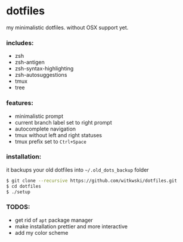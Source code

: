 # dotfiles

my minimalistic dotfiles. without OSX support yet.


### includes:
- zsh
- zsh-antigen
- zsh-syntax-highlighting
- zsh-autosuggestions
- tmux
- tree


### features:
- minimalistic prompt
- current branch label set to right prompt
- autocomplete navigation
- tmux without left and right statuses
- tmux prefix set to `Ctrl+Space`


### installation:

it backups your old dotfiles into `~/.old_dots_backup` folder

```sh
$ git clone --recursive https://github.com/witkwski/dotfiles.git
$ cd dotfiles
$ ./setup

```

### TODOS:
- get rid of `apt` package manager
- make installation prettier and more interactive
- add my color scheme
